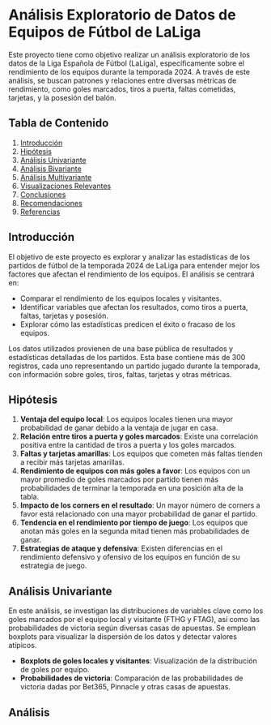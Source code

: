 # Análisis Exploratorio de Datos de Equipos de Fútbol de LaLiga

Este proyecto tiene como objetivo realizar un análisis exploratorio de los datos de la Liga Española de Fútbol (LaLiga), específicamente sobre el rendimiento de los equipos durante la temporada 2024. A través de este análisis, se buscan patrones y relaciones entre diversas métricas de rendimiento, como goles marcados, tiros a puerta, faltas cometidas, tarjetas, y la posesión del balón.

## Tabla de Contenido

1. [Introducción](#introducción)
2. [Hipótesis](#hipótesis)
3. [Análisis Univariante](#análisis-univariante)
4. [Análisis Bivariante](#análisis-bivariante)
5. [Análisis Multivariante](#análisis-multivariante)
6. [Visualizaciones Relevantes](#visualizaciones-relevantes)
7. [Conclusiones](#conclusiones)
8. [Recomendaciones](#recomendaciones)
9. [Referencias](#referencias)

## Introducción

El objetivo de este proyecto es explorar y analizar las estadísticas de los partidos de fútbol de la temporada 2024 de LaLiga para entender mejor los factores que afectan el rendimiento de los equipos. El análisis se centrará en:

- Comparar el rendimiento de los equipos locales y visitantes.
- Identificar variables que afectan los resultados, como tiros a puerta, faltas, tarjetas y posesión.
- Explorar cómo las estadísticas predicen el éxito o fracaso de los equipos.

Los datos utilizados provienen de una base pública de resultados y estadísticas detalladas de los partidos. Esta base contiene más de 300 registros, cada uno representando un partido jugado durante la temporada, con información sobre goles, tiros, faltas, tarjetas y otras métricas.

## Hipótesis

1. **Ventaja del equipo local**: Los equipos locales tienen una mayor probabilidad de ganar debido a la ventaja de jugar en casa.
2. **Relación entre tiros a puerta y goles marcados**: Existe una correlación positiva entre la cantidad de tiros a puerta y los goles marcados.
3. **Faltas y tarjetas amarillas**: Los equipos que cometen más faltas tienden a recibir más tarjetas amarillas.
4. **Rendimiento de equipos con más goles a favor**: Los equipos con un mayor promedio de goles marcados por partido tienen más probabilidades de terminar la temporada en una posición alta de la tabla.
5. **Impacto de los corners en el resultado**: Un mayor número de corners a favor está relacionado con una mayor probabilidad de ganar el partido.
6. **Tendencia en el rendimiento por tiempo de juego**: Los equipos que anotan más goles en la segunda mitad tienen más probabilidades de ganar.
7. **Estrategias de ataque y defensiva**: Existen diferencias en el rendimiento defensivo y ofensivo de los equipos en función de su estrategia de juego.

## Análisis Univariante

En este análisis, se investigan las distribuciones de variables clave como los goles marcados por el equipo local y visitante (FTHG y FTAG), así como las probabilidades de victoria según diversas casas de apuestas. Se emplean boxplots para visualizar la dispersión de los datos y detectar valores atípicos.

- **Boxplots de goles locales y visitantes**: Visualización de la distribución de goles por equipo.
- **Probabilidades de victoria**: Comparación de las probabilidades de victoria dadas por Bet365, Pinnacle y otras casas de apuestas.

## Análisis
